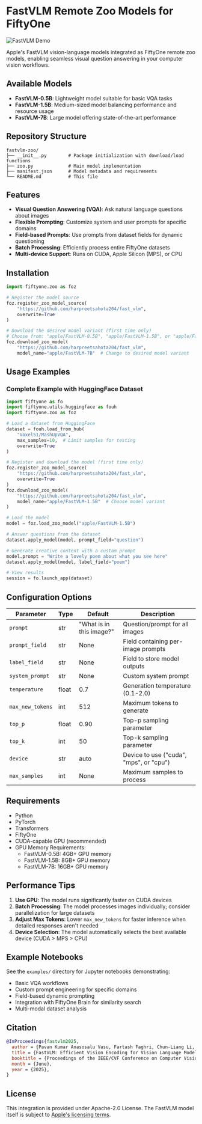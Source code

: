 # FastVLM Remote Zoo Models for FiftyOne

![FastVLM Demo](./fastvlm-hq.gif)


Apple's FastVLM vision-language models integrated as FiftyOne remote zoo models, enabling seamless visual question answering in your computer vision workflows.

## Available Models

- **FastVLM-0.5B**: Lightweight model suitable for basic VQA tasks
- **FastVLM-1.5B**: Medium-sized model balancing performance and resource usage
- **FastVLM-7B**: Large model offering state-of-the-art performance

## Repository Structure

```text
fastvlm-zoo/
├── __init__.py        # Package initialization with download/load functions
├── zoo.py             # Main model implementation
├── manifest.json      # Model metadata and requirements
└── README.md          # This file
```

## Features

- **Visual Question Answering (VQA)**: Ask natural language questions about images
- **Flexible Prompting**: Customize system and user prompts for specific domains
- **Field-based Prompts**: Use prompts from dataset fields for dynamic questioning
- **Batch Processing**: Efficiently process entire FiftyOne datasets
- **Multi-device Support**: Runs on CUDA, Apple Silicon (MPS), or CPU

## Installation

```python
import fiftyone.zoo as foz

# Register the model source
foz.register_zoo_model_source(
    "https://github.com/harpreetsahota204/fast_vlm",
    overwrite=True
)

# Download the desired model variant (first time only)
# Choose from: "apple/FastVLM-0.5B", "apple/FastVLM-1.5B", or "apple/FastVLM-7B"
foz.download_zoo_model(
    "https://github.com/harpreetsahota204/fast_vlm",
    model_name="apple/FastVLM-7B"  # Change to desired model variant
```

## Usage Examples

### Complete Example with HuggingFace Dataset

```python
import fiftyone as fo
import fiftyone.utils.huggingface as fouh
import fiftyone.zoo as foz

# Load a dataset from HuggingFace
dataset = fouh.load_from_hub(
    "Voxel51/MashUpVQA",
    max_samples=10,  # Limit samples for testing
    overwrite=True
)

# Register and download the model (first time only)
foz.register_zoo_model_source(
    "https://github.com/harpreetsahota204/fast_vlm",
    overwrite=True
)
foz.download_zoo_model(
    "https://github.com/harpreetsahota204/fast_vlm",
    model_name="apple/FastVLM-1.5B"  # Choose model variant
)

# Load the model
model = foz.load_zoo_model("apple/FastVLM-1.5B")

# Answer questions from the dataset
dataset.apply_model(model, prompt_field="question")

# Generate creative content with a custom prompt
model.prompt = "Write a lovely poem about what you see here"
dataset.apply_model(model, label_field="poem")

# View results
session = fo.launch_app(dataset)
```

## Configuration Options

| Parameter | Type | Default | Description |
|-----------|------|---------|-------------|
| `prompt` | str | "What is in this image?" | Question/prompt for all images |
| `prompt_field` | str | None | Field containing per-image prompts |
| `label_field` | str | None | Field to store model outputs |
| `system_prompt` | str | None | Custom system prompt |
| `temperature` | float | 0.7 | Generation temperature (0.1-2.0) |
| `max_new_tokens` | int | 512 | Maximum tokens to generate |
| `top_p` | float | 0.90 | Top-p sampling parameter |
| `top_k` | int | 50 | Top-k sampling parameter |
| `device` | str | auto | Device to use ("cuda", "mps", or "cpu") |
| `max_samples` | int | None | Maximum samples to process |

## Requirements

- Python
- PyTorch
- Transformers
- FiftyOne
- CUDA-capable GPU (recommended)
- GPU Memory Requirements:
  - FastVLM-0.5B: 4GB+ GPU memory
  - FastVLM-1.5B: 8GB+ GPU memory
  - FastVLM-7B: 16GB+ GPU memory

## Performance Tips

1. **Use GPU**: The model runs significantly faster on CUDA devices
2. **Batch Processing**: The model processes images individually; consider parallelization for large datasets
3. **Adjust Max Tokens**: Lower `max_new_tokens` for faster inference when detailed responses aren't needed
4. **Device Selection**: The model automatically selects the best available device (CUDA > MPS > CPU)

## Example Notebooks

See the `examples/` directory for Jupyter notebooks demonstrating:
- Basic VQA workflows
- Custom prompt engineering for specific domains
- Field-based dynamic prompting
- Integration with FiftyOne Brain for similarity search
- Multi-modal dataset analysis

## Citation

```bibtex
@InProceedings{fastvlm2025,
  author = {Pavan Kumar Anasosalu Vasu, Fartash Faghri, Chun-Liang Li, Cem Koc, Nate True, Albert Antony, Gokul Santhanam, James Gabriel, Peter Grasch, Oncel Tuzel, Hadi Pouransari},
  title = {FastVLM: Efficient Vision Encoding for Vision Language Models},
  booktitle = {Proceedings of the IEEE/CVF Conference on Computer Vision and Pattern Recognition (CVPR)},
  month = {June},
  year = {2025},
}
```

## License

This integration is provided under Apache-2.0 License. The FastVLM model itself is subject to [Apple's licensing terms](https://github.com/apple/ml-fastvlm/blob/main/LICENSE).
